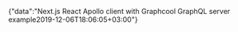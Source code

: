 {"data":"Next.js React Apollo client with Graphcool GraphQL server example2019-12-06T18:06:05+03:00"}
